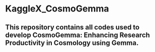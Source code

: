 # KaggleX_CosmoGemma

## This repository contains all codes used to develop CosmoGemma: Enhancing Research Productivity in Cosmology using Gemma.
